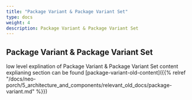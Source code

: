 ```yaml
---
title: "Package Variant & Package Variant Set"
type: docs
weight: 4
description: Package Variant & Package Variant Set
---
```


## Package Variant & Package Variant Set

low level explination of Package Variant & Package Variant Set content explianing section can be found [package-variant-old-content]({{% relref "/docs/neo-porch/5_architecture_and_components/relevant_old_docs/package-variant.md" %}})
